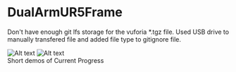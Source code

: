 # DualArmUR5Frame


Don't have enough git lfs storage for the vuforia *.tgz file.
Used USB drive to manually transfered file and added file type to gitignore file.

![Alt text](demos/ur5arm.gif)
![Alt text](demos/dualur5frame.gif)
<br/> Short demos of Current Progress
